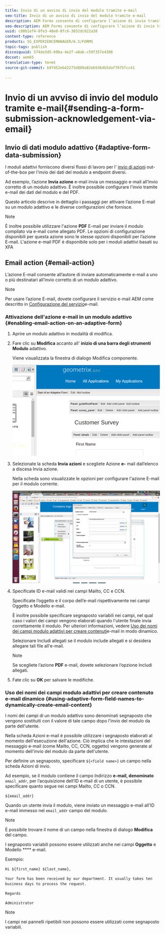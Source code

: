 ```yaml
---
title: Invio di un avviso di invio del modulo tramite e-mail
seo-title: Invio di un avviso di invio del modulo tramite e-mail
description: AEM Forms consente di configurare l’azione di invio tramite e-mail che invia un messaggio di conferma all’utente al momento dell’invio del modulo.
seo-description: AEM Forms consente di configurare l’azione di invio tramite e-mail che invia un messaggio di conferma all’utente al momento dell’invio del modulo.
uuid: c80b1ef4-8fe3-48e0-8fc6-3032dc022a38
content-type: reference
products: SG_EXPERIENCEMANAGER/6.5/FORMS
topic-tags: publish
discoiquuid: 574de3d5-69ba-4e2f-a8ab-c59f357e4386
docset: aem65
translation-type: tm+mt
source-git-commit: b97452eb42275d889a82eb9364b5daf7075fcc41

---
```



# Invio di un avviso di invio del modulo tramite e-mail{#sending-a-form-submission-acknowledgement-via-email}

## Invio di dati modulo adattivo {#adaptive-form-data-submission}

I moduli adattivi forniscono diversi flussi di lavoro per l&#39; [invio di azioni](../../forms/using/configuring-submit-actions.md) out-of-the-box per l&#39;invio dei dati del modulo a endpoint diversi.

Ad esempio, l’azione **Invia azione** e-mail invia un messaggio e-mail all’invio corretto di un modulo adattivo. È inoltre possibile configurare l&#39;invio tramite e-mail dei dati del modulo e del PDF.

Questo articolo descrive in dettaglio i passaggi per attivare l’azione E-mail su un modulo adattivo e le diverse configurazioni che fornisce.

>[!NOTE]
>
>È inoltre possibile utilizzare l&#39;azione **PDF** E-mail per inviare il modulo compilato via e-mail come allegato PDF. Le opzioni di configurazione disponibili per questa azione sono le stesse opzioni disponibili per l’azione E-mail. L&#39;azione e-mail PDF è disponibile solo per i moduli adattivi basati su XFA

## Email action {#email-action}

L’azione E-mail consente all’autore di inviare automaticamente e-mail a uno o più destinatari all’invio corretto di un modulo adattivo.

>[!NOTE]
>
>Per usare l’azione E-mail, dovete configurare il servizio e-mail AEM come descritto in [Configurazione del servizio](/help/sites-administering/notification.md#configuring-the-mail-service)e-mail.

### Attivazione dell&#39;azione e-mail in un modulo adattivo {#enabling-email-action-on-an-adaptive-form}

1. Aprire un modulo adattivo in modalità di modifica.

1. Fare clic su **Modifica** accanto all&#39; **inizio di una barra degli strumenti Modulo** adattivo.

   Viene visualizzata la finestra di dialogo Modifica componente.

   ![Finestra di dialogo Modifica componente per un modulo adattivo](assets/start_of_adp_form.png)

1. Selezionate la scheda **Invia azioni** e scegliete Azione **e-** mail dall’elenco a discesa Invia azione.

   Nella scheda sono visualizzate le opzioni per configurare l&#39;azione E-mail per il modulo corrente.

   ![Scheda Azioni di invio](assets/dialog.png)

1. Specificate ID e-mail validi nei campi Mailto, CC e CCN.

   Specificate l’oggetto e il corpo dell’e-mail rispettivamente nei campi Oggetto e Modello e-mail.

   È inoltre possibile specificare segnaposto variabili nei campi, nel qual caso i valori dei campi vengono elaborati quando l&#39;utente finale invia correttamente il modulo. Per ulteriori informazioni, vedere [Uso dei nomi dei campi modulo adattivi per creare contenuti](../../forms/using/form-submission-receipt-via-email.md#p-using-adaptive-form-field-names-to-dynamically-create-email-content-p)e-mail in modo dinamico.

   Selezionare Includi allegati se il modulo include allegati e si desidera allegare tali file all&#39;e-mail.

   >[!NOTE]
   >
   >Se scegliete l’azione **PDF** e-mail, dovete selezionare l’opzione Includi allegati.

1. Fate clic su **OK** per salvare le modifiche.

### Uso dei nomi dei campi modulo adattivi per creare contenuto e-mail dinamico {#using-adaptive-form-field-names-to-dynamically-create-email-content}

I nomi dei campi di un modulo adattivo sono denominati segnaposto che vengono sostituiti con il valore di tale campo dopo l&#39;invio del modulo da parte dell&#39;utente.

Nella scheda Azioni e-mail è possibile utilizzare i segnaposto elaborati al momento dell&#39;esecuzione dell&#39;azione. Ciò implica che le intestazioni del messaggio e-mail (come Mailto, CC, CCN, oggetto) vengono generate al momento dell&#39;invio del modulo da parte dell&#39;utente.

Per definire un segnaposto, specificare `${<field name>}` un campo nella scheda Azioni di invio.

Ad esempio, se il modulo contiene il campo Indirizzo **e-mail, denominato** `email_addr`, per l’acquisizione dell’ID e-mail di un utente, è possibile specificare quanto segue nei campi Mailto, CC o CCN.

`${email_addr}`

Quando un utente invia il modulo, viene inviato un messaggio e-mail all&#39;ID e-mail immesso nel `email_addr` campo del modulo.

>[!NOTE]
>
>È possibile trovare il nome di un campo nella finestra di dialogo **Modifica** del campo.

I segnaposto variabili possono essere utilizzati anche nei campi **Oggetto** e Modello **** e-mail.

Esempio:

`Hi ${first_name} ${last_name},`

`Your form has been received by our department. It usually takes ten business days to process the request.`

`Regards`

`Administrator`

>[!NOTE]
>
>I campi nei pannelli ripetibili non possono essere utilizzati come segnaposto variabili.

